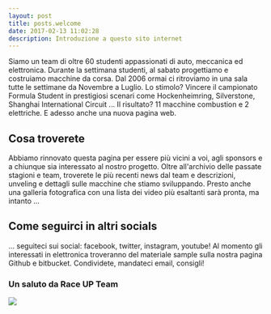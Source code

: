 ```yaml
---
layout: post
title: posts.welcome
date: 2017-02-13 11:02:28
description: Introduzione a questo sito internet
---
```


Siamo un team di oltre 60 studenti appassionati di auto, meccanica ed elettronica. Durante la settimana studenti, al sabato progettiamo e costruiamo macchine da corsa. Dal 2006 ormai ci ritroviamo in una sala tutte le settimane da Novembre a Luglio.
Lo stimolo? Vincere il campionato Formula Student in prestigiosi scenari come Hockenheimring, Silverstone, Shanghai International Circuit ...
Il risultato? 11 macchine combustion e 2 elettriche.
E adesso anche una nuova pagina web.

## Cosa troverete
Abbiamo rinnovato questa pagina per essere più vicini a voi, agli sponsors e a chiunque sia interessato al nostro progetto. Oltre all'archivio delle passate stagioni e team, troverete le più recenti news dal team e descrizioni, unveling e dettagli sulle macchine che stiamo sviluppando. Presto anche una galleria fotografica con una lista dei video più esaltanti sarà pronta, ma intanto ...

## Come seguirci in altri socials
... seguiteci sui social: facebook, twitter, instagram, youtube!
Al momento gli interessati in elettronica troveranno del materiale sample sulla nostra pagina Github e bitbucket.
Condividete, mandateci email, consigli!

### Un saluto da **Race UP Team**
<a class="image featured"><img src="{{ site.baseurl }}/images/posts/2016/04/17/image.png" /></a>